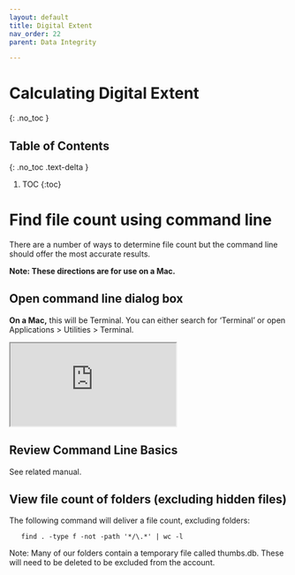 ```yaml
---
layout: default
title: Digital Extent
nav_order: 22
parent: Data Integrity

---
```


# Calculating Digital Extent
{: .no_toc }

## Table of Contents
{: .no_toc .text-delta }

1. TOC
{:toc}

# Find file count using command line

There are a number of ways to determine file count but the command line should offer the most accurate results. 

**Note: These directions are for use on a Mac.** 

## Open command line dialog box

**On a Mac,** this will be Terminal. You can either search for ‘Terminal’ or open Applications > Utilities > Terminal. 

<iframe src="https://drive.google.com/file/d/1StuSPZyihzzcOpavzz1n9m6qO115ZMOC/preview"></iframe>

## Review Command Line Basics 
See related manual. 

## View file count of folders (excluding hidden files)

The following command will deliver a file count, excluding folders: 

```
   find . -type f -not -path '*/\.*' | wc -l
```

Note: Many of our folders contain a temporary file called thumbs.db. These will need to be deleted to be excluded from the account.  


